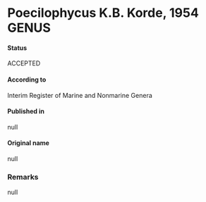 # Poecilophycus K.B. Korde, 1954 GENUS

#### Status
ACCEPTED

#### According to
Interim Register of Marine and Nonmarine Genera

#### Published in
null

#### Original name
null

### Remarks
null